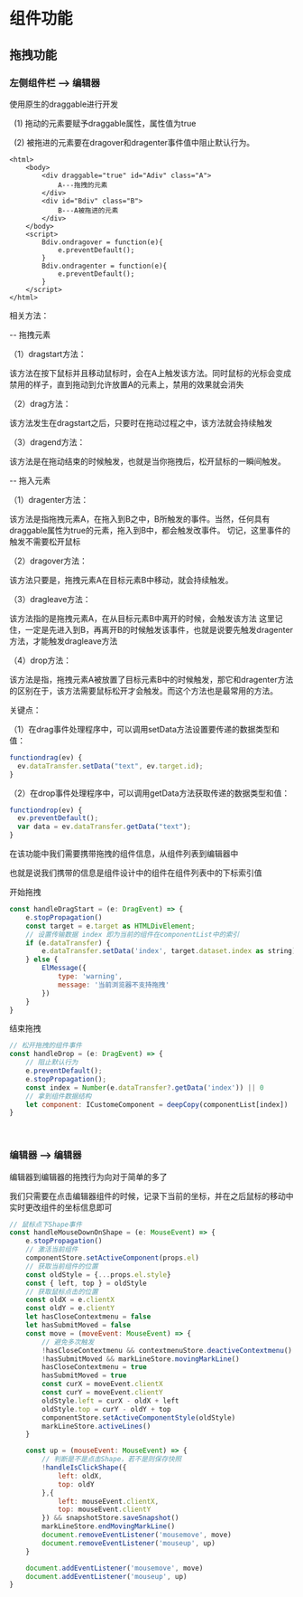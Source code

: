 # 组件功能

## 拖拽功能

### 左侧组件栏 --> 编辑器

使用原生的draggable进行开发

&nbsp; (1) 拖动的元素要赋予draggable属性，属性值为true

&nbsp; (2) 被拖进的元素要在dragover和dragenter事件值中阻止默认行为。
``` 
<html>
    <body>
        <div draggable="true" id="Adiv" class="A">
            A---拖拽的元素
        </div>
        <div id="Bdiv" class="B">
            B---A被拖进的元素
        </div>
    </body>
    <script>
        Bdiv.ondragover = function(e){
            e.preventDefault();
        }
        Bdiv.ondragenter = function(e){
            e.preventDefault();
        }
    </script>
</html>
```
相关方法：

-- 拖拽元素

（1）dragstart方法：

该方法在按下鼠标并且移动鼠标时，会在A上触发该方法。同时鼠标的光标会变成禁用的样子，直到拖动到允许放置A的元素上，禁用的效果就会消失

（2）drag方法：

该方法发生在dragstart之后，只要时在拖动过程之中，该方法就会持续触发

（3）dragend方法：

该方法是在拖动结束的时候触发，也就是当你拖拽后，松开鼠标的一瞬间触发。

-- 拖入元素

（1）dragenter方法：

该方法是指拖拽元素A，在拖入到B之中，B所触发的事件。当然，任何具有draggable属性为true的元素，拖入到B中，都会触发改事件。
切记，这里事件的触发不需要松开鼠标

（2）dragover方法：

该方法只要是，拖拽元素A在目标元素B中移动，就会持续触发。

（3）dragleave方法：

该方法指的是拖拽元素A，在从目标元素B中离开的时候，会触发该方法
这里记住，一定是先进入到B，再离开B的时候触发该事件，也就是说要先触发dragenter方法，才能触发dragleave方法

（4）drop方法：

该方法是指，拖拽元素A被放置了目标元素B中的时候触发，那它和dragenter方法的区别在于，该方法需要鼠标松开才会触发。而这个方法也是最常用的方法。

关键点：

（1）在drag事件处理程序中，可以调用setData方法设置要传递的数据类型和值：
``` js
functiondrag(ev) {
  ev.dataTransfer.setData("text", ev.target.id);
}
```

（2）在drop事件处理程序中，可以调用getData方法获取传递的数据类型和值：
``` js
functiondrop(ev) {
  ev.preventDefault();
  var data = ev.dataTransfer.getData("text");
}
```

在该功能中我们需要携带拖拽的组件信息，从组件列表到编辑器中

也就是说我们携带的信息是组件设计中的组件在组件列表中的下标索引值

开始拖拽
``` js
const handleDragStart = (e: DragEvent) => {
    e.stopPropagation()
    const target = e.target as HTMLDivElement;
    // 设置传输数据 index 即为当前的组件在componentList中的索引
    if (e.dataTransfer) {
        e.dataTransfer.setData('index', target.dataset.index as string);
    } else {
        ElMessage({
            type: 'warning',
            message: '当前浏览器不支持拖拽'
        })
    }
}
```

结束拖拽
```js
// 松开拖拽的组件事件
const handleDrop = (e: DragEvent) => {
    // 阻止默认行为
    e.preventDefault();
    e.stopPropagation();
    const index = Number(e.dataTransfer?.getData('index')) || 0
    // 拿到组件数据结构
    let component: ICustomeComponent = deepCopy(componentList[index])
}
```


<br />

### 编辑器 --> 编辑器

编辑器到编辑器的拖拽行为向对于简单的多了

我们只需要在点击编辑器组件的时候，记录下当前的坐标，并在之后鼠标的移动中实时更改组件的坐标信息即可

``` js
// 鼠标点下Shape事件
const handleMouseDownOnShape = (e: MouseEvent) => {
    e.stopPropagation()
    // 激活当前组件
    componentStore.setActiveComponent(props.el)
    // 获取当前组件的位置
    const oldStyle = {...props.el.style}
    const { left, top } = oldStyle
    // 获取鼠标点击的位置
    const oldX = e.clientX
    const oldY = e.clientY
    let hasCloseContextmenu = false
    let hasSubmitMoved = false
    const move = (moveEvent: MouseEvent) => {
        // 避免多次触发
        !hasCloseContextmenu && contextmenuStore.deactiveContextmenu()
        !hasSubmitMoved && markLineStore.movingMarkLine()
        hasCloseContextmenu = true
        hasSubmitMoved = true
        const curX = moveEvent.clientX
        const curY = moveEvent.clientY
        oldStyle.left = curX - oldX + left
        oldStyle.top = curY - oldY + top
        componentStore.setActiveComponentStyle(oldStyle)
        markLineStore.activeLines()
    }

    const up = (mouseEvent: MouseEvent) => {
        // 判断是不是点击Shape，若不是则保存快照
        !handleIsClickShape({
            left: oldX,
            top: oldY
        },{
            left: mouseEvent.clientX,
            top: mouseEvent.clientY
        }) && snapshotStore.saveSnapshot()
        markLineStore.endMovingMarkLine()
        document.removeEventListener('mousemove', move)
        document.removeEventListener('mouseup', up)
    }

    document.addEventListener('mousemove', move)
    document.addEventListener('mouseup', up)
}
```